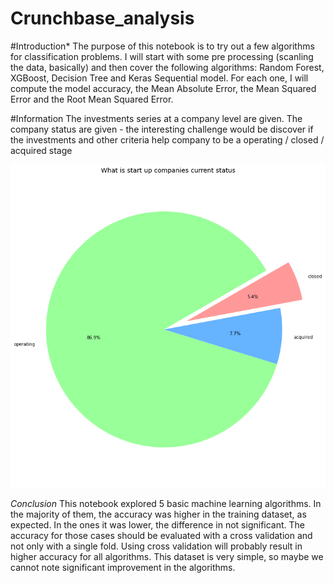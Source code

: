# Crunchbase_analysis
#Introduction*
The purpose of this notebook is to try out a few algorithms for classification problems. I will start with some pre processing (scanling the data, basically) and then cover the following algorithms: Random Forest, XGBoost, Decision Tree and Keras Sequential model. For each one, I will compute the model accuracy, the Mean Absolute Error, the Mean Squared Error and the Root Mean Squared Error.

#Information 
The investments series at a company level are given. The company status are given - the interesting challenge would be discover if the investments and other criteria help company to be a operating / closed / acquired stage

![](https://github.com/MariaCruzg/Crunchbase_analysis/blob/master/images/Statup%20Companies.png)

*Conclusion*
This notebook explored 5 basic machine learning algorithms. In the majority of them, the accuracy was higher in the training dataset, as expected. In the ones it was lower, the difference in not significant. The accuracy for those cases should be evaluated with a cross validation and not only with a single fold. Using cross validation will probably result in higher accuracy for all algorithms. This dataset is very simple, so maybe we cannot note significant improvement in the algorithms.
